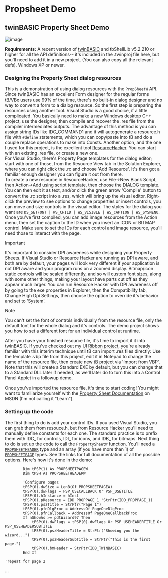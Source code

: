 # Propsheet Demo

## twinBASIC Property Sheet Demo

![image](https://github.com/fafalone/PropsheetDemo/assets/7834493/00ec5873-66ba-40d2-a620-cd013926a01f)

**Requirements:** A recent version of [twinBASIC](https://github.com/twinbasic/twinbasic/releases) and tbShellLib v5.2.210 or higher for all the API definitions-- it's included in the .twinproj file here, but you'll need to add it in a new project. (You can also copy all the relevant defs). Windows XP or newer. 

### Designing the Property Sheet dialog resources
This is a demonstration of using dialog resources with the `PropSheetW` API.\
Since twinBASIC has an excellent Form designer for the regular forms tB/VBx users use 99% of the time, there's no built-in dialog designer and no way to convert a form to a dialog resource. So the first step is preparing the resources using another tool. Visual Studio is a good choice, if a little complicated. You basically need to make a new Windows desktop C++ project, use the designer, then compile and recover the .res file from the compiler intermediates outputs. The advantage of this method is you can assign string IDs like IDC_COMMAND1 and it will autogenerate a resource.h file with `#define` statements, which you can copy/paste into tB and do a couple replace operations to make into Consts. Another option, and the one I used for this project, is the excellent tool [ResourceHacker](http://www.angusj.com/resourcehacker/). You can start with an existing .res file, or create a new one.\
For Visual Studio, there's Property Page templates for the dialog editor; start with one of those, from the Resource View tab in the Solution Explorer, where you can right click the .rc and choose 'Add Resource'. It's then got a familiar enough designer you can figure it out from there.\
To create a new resource in ResourceHacker, use File->New Blank Script, then Action->Add using script template, then choose the DIALOG template. You can then edit it as text, and/or click the green arrow 'Compile' button to convert the .rc script into a .res, which will bring up the visual editor. Right-click the preview to see options to change properties or insert controls, you can move and size controls in the visual editor. The styles for the dialog you want are `DS_SETFONT | WS_CHILD | WS_VISIBLE | WS_CAPTION | WS_SYSMENU`. Once you've first compiled, you can add image resources from the Action menu, then set the caption to the ID when you insert an ICON or BITMAP control. Make sure to set the IDs for each control and image resource, you'll need those to interact with the page.

> [!IMPORTANT]  
> It's important to consider DPI awareness while designing your Property Sheets. If Visual Studio or Resource Hacker are running as DPI aware, and both are by default, your pages will look very different if your application is not DPI aware and your program runs on a zoomed display. Bitmap/icon static controls will be scaled differently, and so will custom font sizes, along with some other things, making your layout have parts cut off as they appear much larger. You can run Resource Hacker with DPI awareness off by going to the exe properties in Explorer, then the Compatibility tab, Change High Dpi Settings, then choose the option to override it's behavior and set to 'System'. 

> [!NOTE]
> You can't set the font of controls individually from the resource file, only the default font for the whole dialog and it's controls. The demo project shows you how to set a different font for an individual control at runtime.

After you have your finished resource file, it's time to import it it into twinBASIC. If you've checked out my [UI Ribbon project](https://github.com/fafalone/UIRibbonDemos), you're already familiar with this interim technique until tB can import .res files directly: Use the template .vbp file from this project, edit it in Notepad to change the name of the resource file, then create new tB project via 'Import from VBP'. Note that this will create a Standard EXE by default, but you can change that to a Standard DLL later if needed, as we'll later do to turn this into a Control Panel Applet in a followup demo. 

Once you've imported the resource file, it's time to start coding! You might want to familiarize yourself with the [Property Sheet Documentation](https://learn.microsoft.com/en-us/windows/win32/controls/property-sheets) on MSDN (I'm not calling it "Learn"). 

### Setting up the code
The first thing to do is add your control IDs. If you used Visual Studio, you can grab them from resouce.h, but from Resource Hacker you'll need to manually define constants for each one. The standard practice is to prefix them with IDC_ for controls, IDI_ for icons, and IDB_ for bitmaps. Next thing to do is set up the code to call the `PropertySheetW` function. You'll need a [`PROPSHEETHEADER`](https://learn.microsoft.com/en-us/windows/win32/controls/pss-propsheetheader) type and an array (if you have more than 1) of [`PROPSHEETPAGE`](https://learn.microsoft.com/en-us/windows/win32/controls/pss-propsheetpage) types. See the links for full documentation of all the possible options. Here's how it's done in the demo:

```
        Dim tPSP(1) As PROPSHEETPAGEW
        Dim tPSH As PROPSHEETHEADERW
    
        'Configure pages
        tPSP(0).dwSize = LenB(Of PROPSHEETPAGEW)
        tPSP(0).dwFlags = PSP_USECALLBACK Or PSP_USETITLE
        tPSP(0).hInstance = hInst
        tPSP(0).pResource = IDD_PROPPAGE_1 'StrPtr(IDD_PROPPAGE_1)
        tPSP(0).pszTitle = StrPtr("Page 1")
        tPSP(0).pfnDlgProc = AddressOf PageOneDlgProc
        tPSP(0).pfnCallback = AddressOf PageOneCallbackProc
        If nShowAs >= pdtWizard97 Then
            tPSP(0).dwFlags = tPSP(0).dwFlags Or PSP_USEHEADERTITLE Or PSP_USEHEADERSUBTITLE
            tPSP(0).pszHeaderTitle = StrPtr("Showing you the wizard...")
            tPSP(0).pszHeaderSubTitle = StrPtr("This is the first page.")
            tPSP(0).bmHeader = StrPtr(IDB_TWINBASIC)
        End If

'repeat for page 2
```

...
